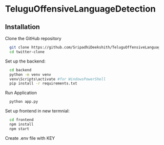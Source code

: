 # TeluguOffensiveLanguageDetection
 
## Installation

Clone the GitHub repository
```bash
  git clone https://github.com/SripadhiDeekshith/TeluguOffensiveLanguageDetection.git
  cd twitter-clone
```
Set up the backend:
```bash
  cd backend
  python -m venv venv
  venv\Scripts\activate #for WindowsPowerShell
  pip install -r requirements.txt
```
Run Application
```bash
  python app.py
```
Set up frontend in new termnial:
```bash
  cd frontend
  npm install
  npm start
```
Create .env file with KEY

